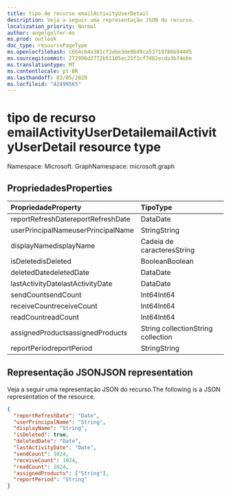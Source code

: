 ```yaml
---
title: tipo de recurso emailActivityUserDetail
description: Veja a seguir uma representação JSON do recurso.
localization_priority: Normal
author: angelgolfer-ms
ms.prod: outlook
doc_type: resourcePageType
ms.openlocfilehash: c664cb4a381cf2ebe3de9bd9ca53719786b94405
ms.sourcegitcommit: 272996d2772b51105ec25f1cf7482ecda3b74ebe
ms.translationtype: MT
ms.contentlocale: pt-BR
ms.lasthandoff: 03/05/2020
ms.locfileid: "42499565"
---
```

# <a name="emailactivityuserdetail-resource-type"></a><span data-ttu-id="84753-103">tipo de recurso emailActivityUserDetail</span><span class="sxs-lookup"><span data-stu-id="84753-103">emailActivityUserDetail resource type</span></span>

<span data-ttu-id="84753-104">Namespace: Microsoft. Graph</span><span class="sxs-lookup"><span data-stu-id="84753-104">Namespace: microsoft.graph</span></span>

## <a name="properties"></a><span data-ttu-id="84753-105">Propriedades</span><span class="sxs-lookup"><span data-stu-id="84753-105">Properties</span></span>

| <span data-ttu-id="84753-106">Propriedade</span><span class="sxs-lookup"><span data-stu-id="84753-106">Property</span></span>          | <span data-ttu-id="84753-107">Tipo</span><span class="sxs-lookup"><span data-stu-id="84753-107">Type</span></span>              |
| :---------------- | :---------------- |
| <span data-ttu-id="84753-108">reportRefreshDate</span><span class="sxs-lookup"><span data-stu-id="84753-108">reportRefreshDate</span></span> | <span data-ttu-id="84753-109">Data</span><span class="sxs-lookup"><span data-stu-id="84753-109">Date</span></span>              |
| <span data-ttu-id="84753-110">userPrincipalName</span><span class="sxs-lookup"><span data-stu-id="84753-110">userPrincipalName</span></span> | <span data-ttu-id="84753-111">String</span><span class="sxs-lookup"><span data-stu-id="84753-111">String</span></span>            |
| <span data-ttu-id="84753-112">displayName</span><span class="sxs-lookup"><span data-stu-id="84753-112">displayName</span></span>       | <span data-ttu-id="84753-113">Cadeia de caracteres</span><span class="sxs-lookup"><span data-stu-id="84753-113">String</span></span>            |
| <span data-ttu-id="84753-114">isDeleted</span><span class="sxs-lookup"><span data-stu-id="84753-114">isDeleted</span></span>         | <span data-ttu-id="84753-115">Boolean</span><span class="sxs-lookup"><span data-stu-id="84753-115">Boolean</span></span>           |
| <span data-ttu-id="84753-116">deletedDate</span><span class="sxs-lookup"><span data-stu-id="84753-116">deletedDate</span></span>       | <span data-ttu-id="84753-117">Data</span><span class="sxs-lookup"><span data-stu-id="84753-117">Date</span></span>              |
| <span data-ttu-id="84753-118">lastActivityDate</span><span class="sxs-lookup"><span data-stu-id="84753-118">lastActivityDate</span></span>  | <span data-ttu-id="84753-119">Data</span><span class="sxs-lookup"><span data-stu-id="84753-119">Date</span></span>              |
| <span data-ttu-id="84753-120">sendCount</span><span class="sxs-lookup"><span data-stu-id="84753-120">sendCount</span></span>         | <span data-ttu-id="84753-121">Int64</span><span class="sxs-lookup"><span data-stu-id="84753-121">Int64</span></span>             |
| <span data-ttu-id="84753-122">receiveCount</span><span class="sxs-lookup"><span data-stu-id="84753-122">receiveCount</span></span>      | <span data-ttu-id="84753-123">Int64</span><span class="sxs-lookup"><span data-stu-id="84753-123">Int64</span></span>             |
| <span data-ttu-id="84753-124">readCount</span><span class="sxs-lookup"><span data-stu-id="84753-124">readCount</span></span>         | <span data-ttu-id="84753-125">Int64</span><span class="sxs-lookup"><span data-stu-id="84753-125">Int64</span></span>             |
| <span data-ttu-id="84753-126">assignedProducts</span><span class="sxs-lookup"><span data-stu-id="84753-126">assignedProducts</span></span>  | <span data-ttu-id="84753-127">String collection</span><span class="sxs-lookup"><span data-stu-id="84753-127">String collection</span></span> |
| <span data-ttu-id="84753-128">reportPeriod</span><span class="sxs-lookup"><span data-stu-id="84753-128">reportPeriod</span></span>      | <span data-ttu-id="84753-129">String</span><span class="sxs-lookup"><span data-stu-id="84753-129">String</span></span>            |

## <a name="json-representation"></a><span data-ttu-id="84753-130">Representação JSON</span><span class="sxs-lookup"><span data-stu-id="84753-130">JSON representation</span></span>

<span data-ttu-id="84753-131">Veja a seguir uma representação JSON do recurso.</span><span class="sxs-lookup"><span data-stu-id="84753-131">The following is a JSON representation of the resource.</span></span>

<!-- {
  "blockType": "resource",
  "@odata.type": "microsoft.graph.emailActivityUserDetail"
} -->

```json
{
  "reportRefreshDate": "Date", 
  "userPrincipalName": "String", 
  "displayName": "String", 
  "isDeleted": true, 
  "deletedDate": "Date", 
  "lastActivityDate": "Date", 
  "sendCount": 1024, 
  "receiveCount": 1024, 
  "readCount": 1024, 
  "assignedProducts": ["String"], 
  "reportPeriod": "String"
}
```
